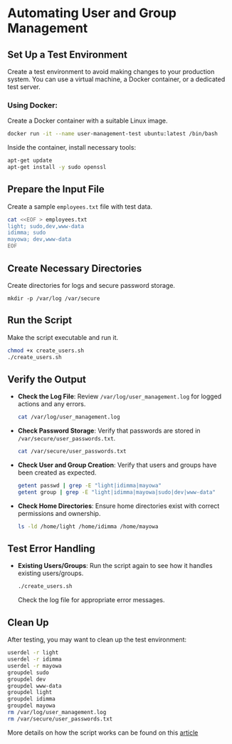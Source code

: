 # Automating User and Group Management

## **Set Up a Test Environment**

Create a test environment to avoid making changes to your production system. You can use a virtual machine, a Docker container, or a dedicated test server.

### Using Docker:

Create a Docker container with a suitable Linux image.

```bash
docker run -it --name user-management-test ubuntu:latest /bin/bash
```

Inside the container, install necessary tools:

```bash
apt-get update
apt-get install -y sudo openssl
```

## **Prepare the Input File**

Create a sample `employees.txt` file with test data.

```bash
cat <<EOF > employees.txt
light; sudo,dev,www-data
idimma; sudo
mayowa; dev,www-data
EOF
```

## **Create Necessary Directories**

Create directories for logs and secure password storage.

```
mkdir -p /var/log /var/secure
```

## **Run the Script**

Make the script executable and run it.

```bash
chmod +x create_users.sh
./create_users.sh
```

## **Verify the Output**

- **Check the Log File**: Review `/var/log/user_management.log` for logged actions and any errors.
  ```bash
  cat /var/log/user_management.log
  ```
- **Check Password Storage**: Verify that passwords are stored in `/var/secure/user_passwords.txt`.
  ```bash
  cat /var/secure/user_passwords.txt
  ```
- **Check User and Group Creation**: Verify that users and groups have been created as expected.
  ```bash
  getent passwd | grep -E "light|idimma|mayowa"
  getent group | grep -E "light|idimma|mayowa|sudo|dev|www-data"
  ```
- **Check Home Directories**: Ensure home directories exist with correct permissions and ownership.
  ```bash
  ls -ld /home/light /home/idimma /home/mayowa
  ```

## **Test Error Handling**

- **Existing Users/Groups**: Run the script again to see how it handles existing users/groups.
  ```bash
  ./create_users.sh
  ```
  Check the log file for appropriate error messages.

## **Clean Up**

After testing, you may want to clean up the test environment:

```bash
userdel -r light
userdel -r idimma
userdel -r mayowa
groupdel sudo
groupdel dev
groupdel www-data
groupdel light
groupdel idimma
groupdel mayowa
rm /var/log/user_management.log
rm /var/secure/user_passwords.txt
```

More details on how the script works can be found on this [article]('https://cliffordmapesa.hashnode.dev/automating-user-and-group-management-with-bash-script')
